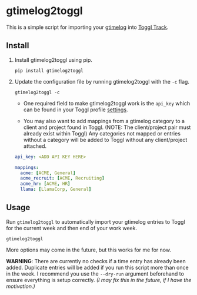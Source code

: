 # gtimelog2toggl

This is a simple script for importing your [gtimelog](https://gtimelog.org/) into [Toggl Track](https://www.toggl.com/track/).


## Install

1. Install gtimelog2toggl using pip.

    ```
    pip install gtimelog2toggl
    ```

2. Update the configuration file by running gtimelog2toggl with the `-c` flag.

    ```
    gtimelog2toggl -c
    ```
   
    - One required field to make gtimelog2toggl work is the `api_key` which can be found in your Toggl profile [settings](https://support.toggl.com/en/articles/3116844-where-is-my-api-token-located).
    
    - You may also want to add mappings from a gtimelog category to a client and project found in Toggl. (NOTE: The client/project pair must already exist within Toggl) Any categories not mapped or entries without a category will be added to Toggl without any client/project attached.

    ```yaml
    api_key: <ADD API KEY HERE>
    
    mappings:
      acme: [ACME, General]
      acme_recruit: [ACME, Recruiting]
      acme_hr: [ACME, HR]
      llama: [LlamaCorp, General]
    ```


## Usage

Run `gtimelog2toggl` to automatically import your gtimelog entries to Toggl for the current week and then end of your work week.

```
gtimelog2toggl
```

More options may come in the future, but this works for me for now.

**WARNING**: There are currently no checks if a time entry has already been added. 
Duplicate entries will be added if you run this script more than once in the week.
I recommend you use the `--dry-run` argument beforehand to ensure everything is setup
correctly.
*(I may fix this in the future, if I have the motivation.)*
